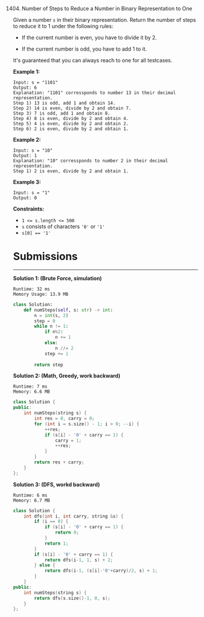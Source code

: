 1404. Number of Steps to Reduce a Number in Binary Representation to One

Given a number `s` in their binary representation. Return the number of steps to reduce it to 1 under the following rules:

* If the current number is even, you have to divide it by 2.

* If the current number is odd, you have to add 1 to it.

It's guaranteed that you can always reach to one for all testcases.


**Example 1:**
```
Input: s = "1101"
Output: 6
Explanation: "1101" corressponds to number 13 in their decimal representation.
Step 1) 13 is odd, add 1 and obtain 14. 
Step 2) 14 is even, divide by 2 and obtain 7.
Step 3) 7 is odd, add 1 and obtain 8.
Step 4) 8 is even, divide by 2 and obtain 4.  
Step 5) 4 is even, divide by 2 and obtain 2. 
Step 6) 2 is even, divide by 2 and obtain 1.  
```

**Example 2:**
```
Input: s = "10"
Output: 1
Explanation: "10" corressponds to number 2 in their decimal representation.
Step 1) 2 is even, divide by 2 and obtain 1.  
```

**Example 3:**
```
Input: s = "1"
Output: 0
```

**Constraints:**

* `1 <= s.length <= 500`
* `s` consists of characters `'0'` or `'1'`
* `s[0] == '1'`

# Submissions
---
**Solution 1: (Brute Force, simulation)**
```
Runtime: 32 ms
Memory Usage: 13.9 MB
```
```python
class Solution:
    def numSteps(self, s: str) -> int:
        n = int(s, 2)
        step = 0
        while n != 1:
            if n%2:
                n += 1
            else:
                n //= 2
            step += 1
            
        return step
```

**Solution 2: (Math, Greedy, work backward)**
```
Runtime: 7 ms
Memory: 6.6 MB
```
```c++
class Solution {
public:
    int numSteps(string s) {
        int res = 0, carry = 0;
        for (int i = s.size() - 1; i > 0; --i) {
            ++res;
            if (s[i] - '0' + carry == 1) {
                carry = 1;
                ++res;
            }
        }
        return res + carry;
    }
};
```

**Solution 3: (DFS, workd backward)**
```
Runtime: 6 ms
Memory: 6.7 MB
```
```c++
class Solution {
    int dfs(int i, int carry, string &s) {
        if (i == 0) {
            if (s[i] - '0' + carry == 1) {
                return 0;
            }
            return 1;
        }
        if (s[i] - '0' + carry == 1) {
            return dfs(i-1, 1, s) + 2;
        } else {
            return dfs(i-1, (s[i]-'0'+carry)/2, s) + 1;
        }
    }
public:
    int numSteps(string s) {
        return dfs(s.size()-1, 0, s);
    }
};
```

